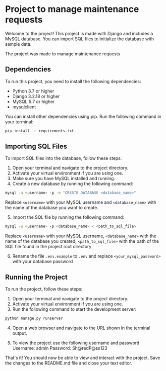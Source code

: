 # Project to manage maintenance requests

Welcome to the project! This project is made with Django and includes a MySQL database. You can import SQL files to initialize the database with sample data.

The project was made to manage maintenance requests

## Dependencies

To run this project, you need to install the following dependencies:

- Python 3.7 or higher
- Django 3.2.18 or higher
- MySQL 5.7 or higher
- mysqlclient

You can install other dependencies using pip. Run the following command in your terminal:

```Bash
pip install -r requirements.txt
```


## Importing SQL Files

To import SQL files into the database, follow these steps:

1. Open your terminal and navigate to the project directory.
2. Activate your virtual environment if you are using one.
3. Make sure you have MySQL installed and running.
4. Create a new database by running the following command:

```Bash
mysql -u <username> -p -e "CREATE DATABASE <database_name>"
```

Replace `<username>` with your MySQL username and `<database_name>` with the name of the database you want to create.


5. Import the SQL file by running the following command:

```Bash
mysql -u <username> -p <database_name> < <path_to_sql_file>
```

Replace `<username>` with your MySQL username, `<database_name>` with the name of the database you created, `<path_to_sql_file>` with the path of the SQL file found in the project root directory

6. Rename the file `.env.example` to `.env` and replace `<your_mysql_password>` with your database password 

## Running the Project

To run the project, follow these steps:

1. Open your terminal and navigate to the project directory.
2. Activate your virtual environment if you are using one.
3. Run the following command to start the development server:

```Bash
python manage.py runserver
```

4. Open a web browser and navigate to the URL shown in the terminal output.

5. To view the project use the following username and password
   Username: admin
   Password: Sh@redP@ss123

That's it! You should now be able to view and interact with the project.
Save the changes to the README.md file and close your text editor.